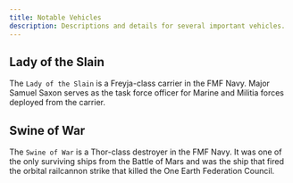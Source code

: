 ```yaml
---
title: Notable Vehicles
description: Descriptions and details for several important vehicles.
---
```


## Lady of the Slain

The `Lady of the Slain` is a Freyja-class carrier in the FMF Navy. Major Samuel Saxon serves as the task force officer for Marine and Militia forces deployed from the carrier.

## Swine of War

The `Swine of War` is a Thor-class destroyer in the FMF Navy. It was one of the only surviving ships from the Battle of Mars and was the ship that fired the orbital railcannon strike that killed the One Earth Federation Council.
